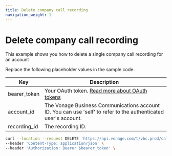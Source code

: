```yaml
---
title: Delete company call recording
navigation_weight: 1
---
```


# Delete company call recording
This example shows you how to delete a single company call recording for an account

Replace the following placeholder values in the sample code:

| Key        | Description                                                                                            |
|------------|--------------------------------------------------------------------------------------------------------|
| bearer_token | Your OAuth token. [Read more about OAuth tokens](https://developer.nexmo.com/vonage-business-cloud/vbc-apis/getting-started/authentication) |
| account_id | The Vonage Business Communications account ID. You can use 'self' to refer to the authenticated user's account. |
| recording_id | The recording ID. | 

``` bash
curl --location --request DELETE 'https://api.vonage.com/t/vbc.prod/call_recording/api/accounts/$account_id/company_call_recordings/$recording_id' \
--header 'Content-Type: application/json' \
--header 'Authorization: Bearer $bearer_token' \
```
